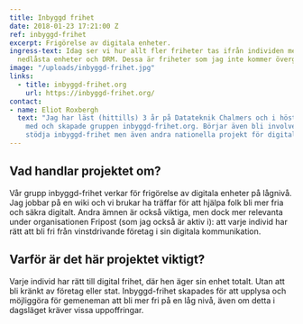 ```yaml
---
title: Inbyggd frihet
date: 2018-01-23 17:21:00 Z
ref: inbyggd-frihet
excerpt: Frigörelse av digitala enheter.
ingress-text: Idag ser vi hur allt fler friheter tas ifrån individen med "moln tjänster",
  nedlåsta enheter och DRM. Dessa är friheter som jag inte kommer överge.
image: "/uploads/inbyggd-frihet.jpg"
links:
  - title: inbyggd-frihet.org
    url: https://inbyggd-frihet.org/
contact:
- name: Eliot Roxbergh
  text: "Jag har läst (hittills) 3 år på Datateknik Chalmers och i höstas var jag
    med och skapade gruppen inbyggd-frihet.org. Börjar även bli involverad i fripost.org\t\"Primärt
    stödja inbyggd-frihet men även andra nationella projekt för digital frihet."
---
```


## Vad handlar projektet om?
Vår grupp inbyggd-frihet verkar för frigörelse av digitala enheter på lågnivå. Jag jobbar på en wiki och vi brukar ha träffar för att hjälpa folk bli mer fria och säkra digitalt. Andra ämnen är också viktiga, men dock mer relevanta under organisationen Fripost (som jag också är aktiv i): att varje individ har rätt att bli fri från vinstdrivande företag i sin digitala kommunikation.

## Varför är det här projektet viktigt?
Varje individ har rätt till digital frihet, där hen äger sin enhet totalt. Utan att bli kränkt av företag eller stat. Inbyggd-frihet skapades för att upplysa och möjliggöra för gemeneman att bli mer fri på en låg nivå, även om detta i dagsläget kräver vissa uppoffringar.  
